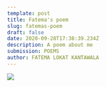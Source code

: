 ```yaml
---
template: post
title: Fatema's poem
slug: fatemas-poem
draft: false
date: 2020-09-28T17:38:39.234Z
description: A poem about me
submission: POEMS
author: FATEMA LOKAT KANTAWALA
---
```

![](/media/120074085_3871238362906166_8710807587237265430_o.jpg)